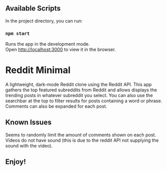 ## Available Scripts

In the project directory, you can run:

### `npm start`

Runs the app in the development mode.\
Open [http://localhost:3000](http://localhost:3000) to view it in the browser.

# Reddit Minimal

A lightweight, dark-mode Reddit clone using the Reddit API. This app gathers the top featured subreddits from Reddit and allows displays the trending posts in whatever subreddit you select. You can also use the searchbar at the top to filter results for posts containing a word or phrase. Comments can also be expanded for each post.

## Known Issues

Seems to randomly limit the amount of comments shown on each post. Videos do not have sound (this is due to the reddit API not supplying the sound with the video). 

## Enjoy!


